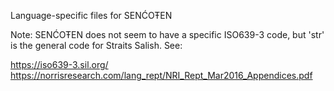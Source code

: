 Language-specific files for SENĆOŦEN

Note: SENĆOŦEN does not seem to have a specific ISO639-3 code, but
'str' is the general code for Straits Salish. See:

https://iso639-3.sil.org/
https://norrisresearch.com/lang_rept/NRI_Rept_Mar2016_Appendices.pdf
